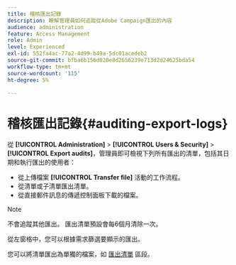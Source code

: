 ```yaml
---
title: 稽核匯出記錄
description: 瞭解管理員如何追蹤從Adobe Campaign匯出的內容
audience: administration
feature: Access Management
role: Admin
level: Experienced
exl-id: 552fa4ac-77a2-4d99-b49a-5dc01acedeb2
source-git-commit: bfba6b156d020e8d2656239e713d2d24625bda54
workflow-type: tm+mt
source-wordcount: '115'
ht-degree: 5%

---
```


# 稽核匯出記錄{#auditing-export-logs}

從 **[!UICONTROL Administration]** > **[!UICONTROL Users & Security]** > **[!UICONTROL Export audits]**，管理員即可檢視下列所有匯出的清單，包括其日期和執行匯出的使用者：

* 從上傳檔案 **[!UICONTROL Transfer file]** 活動的工作流程。
* 從清單或子清單匯出清單。
* 從直接郵件訊息的傳遞控制面板下載的檔案。

>[!NOTE]
>
>不會追蹤其他匯出。 匯出清單預設會每6個月清除一次。

從左窗格中，您可以根據需求篩選要顯示的匯出。

您可以將清單匯出為單獨的檔案，如 [匯出清單](../../automating/using/exporting-lists.md) 區段。
